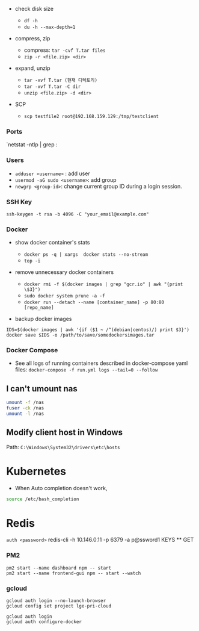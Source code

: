 
- check disk size
  - `df -h`
  - `du -h --max-depth=1`

- compress, zip
    - compress: `tar -cvf T.tar files`
    - `zip -r <file.zip> <dir>`
- expand, unzip
    - `tar -xvf T.tar (현재 디렉토리)`
    - `tar -xvf T.tar -C dir`
    - `unzip <file.zip> -d <dir>`
  
- SCP
  - `scp testfile2 root@192.168.159.129:/tmp/testclient`

### Ports
`netstat -ntlp | grep :<port>

    
### Users
- `adduser <username>` : add user
- `usermod -aG sudo <username>`: add group
- `newgrp <group-id>`: change current group ID during a login session.
    
### SSH Key
    ssh-keygen -t rsa -b 4096 -C "your_email@example.com"

### Docker
- show docker container's stats
  - `docker ps -q | xargs  docker stats --no-stream`
  - `top -i`

- remove unnecessary docker containers
  - `docker rmi -f $(docker images | grep "gcr.io" | awk "{print \$3}")`
  - `sudo docker system prune -a -f`
  - `docker run --detach --name [container_name] -p 80:80 [repo_name]`

- backup docker images
```
IDS=$(docker images | awk '{if ($1 ~ /^(debian|centos)/) print $3}')
docker save $IDS -o /path/to/save/somedockersimages.tar
```

### Docker Compose
- See all logs of running containers described in docker-compose yaml files: `docker-compose -f run.yml logs --tail=0 --follow`

## I can't umount nas
```bash
umount -f /nas
fuser -ck /nas
umount -l /nas  
```

## Modify client host in Windows
Path: `C:\Windows\System32\drivers\etc\hosts`
  


# Kubernetes

- When Auto completion doesn't work,

```bash
source /etc/bash_completion
```


# Redis
`auth <password>`
redis-cli -h 10.146.0.11 -p 6379 -a p@ssword1
KEYS **
GET <KEY>
  
### PM2
```
pm2 start --name dashboard npm -- start
pm2 start --name frontend-gui npm -- start --watch
```


### gcloud
```
gcloud auth login --no-launch-browser
gcloud config set project lge-pri-cloud

gcloud auth login
gcloud auth configure-docker
```

